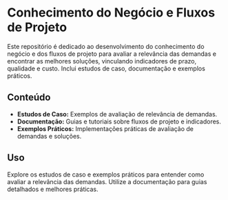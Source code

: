 # Conhecimento do Negócio e Fluxos de Projeto

Este repositório é dedicado ao desenvolvimento do conhecimento do negócio e dos fluxos de projeto para avaliar a relevância das demandas e encontrar as melhores soluções, vinculando indicadores de prazo, qualidade e custo. Inclui estudos de caso, documentação e exemplos práticos.

## Conteúdo
- **Estudos de Caso:** Exemplos de avaliação de relevância de demandas.
- **Documentação:** Guias e tutoriais sobre fluxos de projeto e indicadores.
- **Exemplos Práticos:** Implementações práticas de avaliação de demandas e soluções.

## Uso
Explore os estudos de caso e exemplos práticos para entender como avaliar a relevância das demandas. Utilize a documentação para guias detalhados e melhores práticas.
